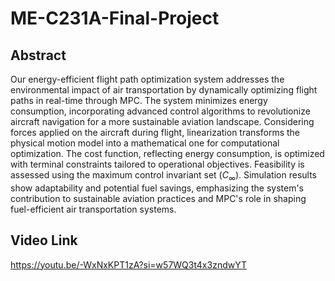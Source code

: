 # ME-C231A-Final-Project

## Abstract
Our energy-efficient flight path optimization system addresses the environmental impact of air transportation by dynamically optimizing flight paths in real-time through MPC. The system minimizes energy consumption, incorporating advanced control algorithms to revolutionize aircraft navigation for a more sustainable aviation landscape. Considering forces applied on the aircraft during flight, linearization transforms the physical motion model into a mathematical one for computational optimization. The cost function, reflecting energy consumption, is optimized with terminal constraints tailored to operational objectives. Feasibility is assessed using the maximum control invariant set ($C_\infty$). Simulation results show adaptability and potential fuel savings, emphasizing the system's contribution to sustainable aviation practices and MPC's role in shaping fuel-efficient air transportation systems.

## Video Link
https://youtu.be/-WxNxKPT1zA?si=w57WQ3t4x3zndwYT

